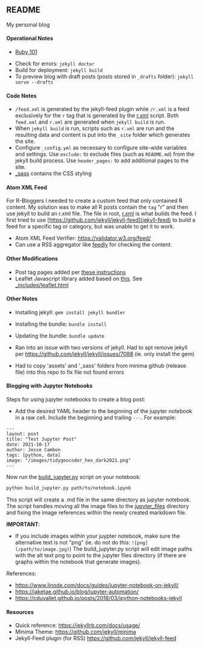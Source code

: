 ## README

My personal blog

#### Operational Notes

- [Ruby 101](https://jekyllrb.com/docs/ruby-101/)

* Check for errors: `jekyll doctor`
* Build for deployment: `jekyll build`
* To preview blog with draft posts (posts stored in `_drafts` folder): `jekyll serve --drafts`

#### Code Notes

* `/feed.xml` is generated by the jekyll-feed plugin while `/r.xml` is a feed exclusively for the `r` tag that is generated by the [r.xml](r.xml) script. Both `feed.xml` and `r.xml` are generated when `jekyll build` is run.
* When `jekyll build` is run, scripts such as `r.xml` are run and the resulting data and content is put into the `_site` folder which generates the site.
* Configure `_config.yml` as necessary to configure site-wide variables and settings. Use `exclude:` to exclude files (such as `README.md`) from the jekyll build process. Use `header_pages:` to add additional pages to the site.
* [_sass](_sass) contains the CSS styling

#### Atom XML Feed

For R-Bloggers I needed to create a custom feed that only contained R content. My solution was to make all R posts contain the `tag` "r" and then use jekyll to build an r.xml file. The file in root, [r.xml](r.xml) is what builds the feed. I first tried to use [https://github.com/jekyll/jekyll-feed](jekyll-feed) to build a feed for a specific tag or category, but was unable to get it to work.

* Atom XML Feed Verifier: https://validator.w3.org/feed/
* Can use a RSS aggregator like [feedly](https://feedly.com/) for checking the content.

#### Other Modifications

- Post tag pages added per [these instructions](https://longqian.me/2017/02/09/github-jekyll-tag/)
- Leaflet Javascript library added based on [this](https://github.com/dieghernan/dieghernan.github.io/blob/master/_includes/leaflet.html). See [_includes/leaflet.html](_includes/leaflet.html)

#### Other Notes

* Installing jekyll: `gem install jekyll bundler`
* Installing the bundle: `bundle install`
* Updating the bundle: `bundle update`

* Ran into an issue with two versions of jekyll. Had to apt remove jekyll per https://github.com/jekyll/jekyll/issues/7088 (ie. only install the gem)
* Had to copy 'assets' and '_sass' folders from minima github (release file) into this repo to fix file not found errors

#### Blogging with Jupyter Notebooks

Steps for using jupyter notebooks to create a blog post:

- Add the desired YAML header to the beginning of the jupyter notebook in a raw cell. Include the beginning and trailing `---`. For example:

```
---
layout: post
title: "Test Jupyter Post"
date: 2021-10-17
author: Jesse Cambon
tags: [python, data]
image: "/images/tidygeocoder_hex_dark2021.png"
---
```

Now run the [build_jupyter.py](build_jupyter.py) script on your notebook:

```sh
python build_jupyter.py path/to/notebook.ipynb
```

This script will create a .md file in the same directory as jupyter notebook. The script handles moving all the image files to the [jupyter_files](jupyter_files) directory and fixing the image references within the newly created markdown file.

**IMPORTANT**: 
- If you include images within your juypter notebook, make sure the alternative text is not "png" (ie. do not do this: `![png](/path/to/image.jpg)`) The build_jupyter.py script will edit image paths with the alt text png to point to the jupyter files directory (if there are graphs within the notebook that generate images).

References:

- https://www.linode.com/docs/guides/jupyter-notebook-on-jekyll/
- https://jaketae.github.io/blog/jupyter-automation/
- https://cduvallet.github.io/posts/2018/03/ipython-notebooks-jekyll 

#### Resources
* Quick reference: https://jekyllrb.com/docs/usage/
* Minima Theme: https://github.com/jekyll/minima
* Jekyll-Feed plugin (for RSS) https://github.com/jekyll/jekyll-feed